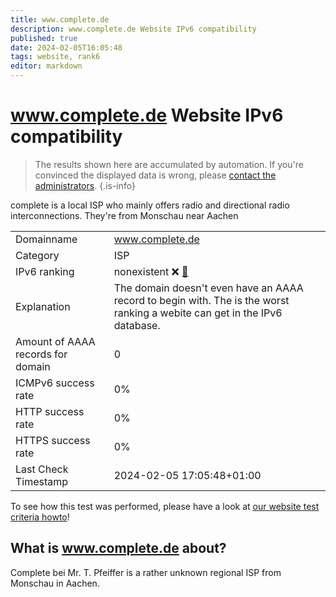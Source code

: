 ```yaml
---
title: www.complete.de
description: www.complete.de Website IPv6 compatibility
published: true
date: 2024-02-05T16:05:48
tags: website, rank6
editor: markdown
---
```


# www.complete.de Website IPv6 compatibility

> The results shown here are accumulated by automation. If you're convinced the displayed data is wrong, please [contact the administrators](/howto/chat). 
{.is-info}

complete is a local ISP who mainly offers radio and directional radio interconnections. They're from Monschau near Aachen


|   |   |
| - | - |
| Domainname | www.complete.de
| Category | ISP |
| IPv6 ranking | nonexistent :x: [🔗](/howto/ranking) |
| Explanation | The domain doesn't even have an AAAA record to begin with. The is the worst ranking a webite can get in the IPv6 database. |
| Amount of AAAA records for domain | 0 |
| ICMPv6 success rate | 0%|
| HTTP success rate | 0% |
| HTTPS success rate | 0% |
| Last Check Timestamp | 2024-02-05 17:05:48+01:00 |

To see how this test was performed, please have a look at [our website test criteria howto](/howto/testcriteria/website)!


## What is www.complete.de about?
Complete bei Mr. T. Pfeiffer is a rather unknown regional ISP from Monschau in Aachen.


